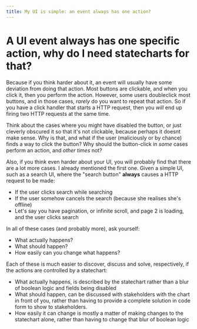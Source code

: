 ```yaml
---
title: My UI is simple: an event always has one action?
---
```


# A UI event always has one specific action, why do I need statecharts for that?

Because if you think harder about it, an event will usually have some deviation from doing that action.  Most buttons are clickable, and when you click it, then you perform the action. However, some users doubleclick most buttons, and in those cases, _rarely_ do you want to repeat that action.  So if you have a click handler that starts a HTTP request, then you _will_ end up firing two HTTP requests at the same time.

Think about the cases where you might have disabled the button, or just cleverly obscured it so that it's not clickable, because perhaps it doesnt make sense.  Why is that, and what if the user (maliciously or by chance) finds a way to click the button?  Why should the button-click in _some_ cases perform an action, and _other times_ not?

Also, if you think even harder about your UI, you will probably find that there are a lot more cases.  I already mentioned the first one.  Given a simple UI, such as a search UI, where the "search button" **always** causes a HTTP request to be made:

* If the user clicks search while searching
* If the user somehow cancels the search (because she realises she's offline)
* Let's say you have pagination, or infinite scroll, and page 2 is loading, and the user clicks search

In all of these cases (and probably more), ask yourself:
- What actually happens?
- What should happen?
- How easily can you change what happens?

Each of these is much easier to discover, discuss and solve, respectively, if the actions are controlled by a statechart:

- What actually happens, is described by the statechart rather than a blur of boolean logic and fields being disabled
- What should happen, can be discussed with stakeholders with the chart in front of you, rather than having to provide a complete solution in code form to show to stakeholders.
- How easily it can change is mostly a matter of making changes to the statechart alone, rather than having to change that blur of boolean logic


